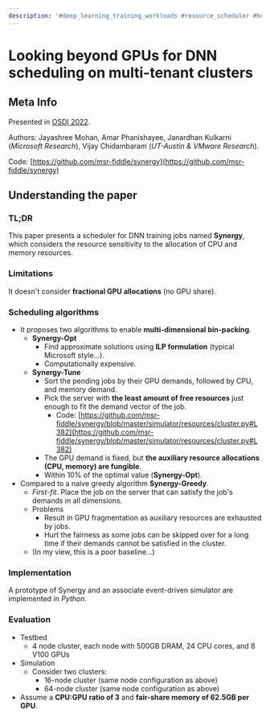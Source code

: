 ```yaml
---
description: '#deep_learning_training_workloads #resource_scheduler #homogeneous_cluster'
---
```


# Looking beyond GPUs for DNN scheduling on multi-tenant clusters

## Meta Info

Presented in [OSDI 2022](https://www.usenix.org/conference/osdi22/presentation/mohan).

Authors: Jayashree Mohan, Amar Phanishayee, Janardhan Kulkarni (_Microsoft Research_), Vijay Chidambaram (_UT-Austin & VMware Research_).

Code: [https://github.com/msr-fiddle/synergy](https://github.com/msr-fiddle/synergy)

## Understanding the paper

### TL;DR

This paper presents a scheduler for DNN training jobs named **Synergy**, which considers the resource sensitivity to the allocation of CPU and memory resources.

### Limitations

It doesn't consider **fractional GPU allocations** (no GPU share).

### Scheduling algorithms

* It proposes two algorithms to enable **multi-dimensional bin-packing**.
  * **Synergy-Opt**
    * Find approximate solutions using **ILP formulation** (typical Microsoft style...).
    * Computationally expensive.
  * **Synergy-Tune**
    * Sort the pending jobs by their GPU demands, followed by CPU, and memory demand.
    * Pick the server with **the least amount of free resources** just enough to fit the demand vector of the job.
      * Code: [https://github.com/msr-fiddle/synergy/blob/master/simulator/resources/cluster.py#L382](https://github.com/msr-fiddle/synergy/blob/master/simulator/resources/cluster.py#L382)
    * The GPU demand is fixed, but **the auxiliary resource allocations (CPU, memory) are fungible**.
    * Within 10% of the optimal value (**Synergy-Opt**).
* Compared to a naive greedy algorithm **Synergy-Greedy**.
  * _First-fit_. Place the job on the server that can satisfy the job's demands in all dimensions.
  * Problems
    * Result in GPU fragmentation as auxiliary resources are exhausted by jobs.
    * Hurt the fairness as some jobs can be skipped over for a long time if their demands cannot be satisfied in the cluster.
  * (In my view, this is a poor baseline...)

### Implementation

A prototype of Synergy and an associate event-driven simulator are implemented in _Python_.

### Evaluation

* Testbed
  * 4 node cluster, each node with 500GB DRAM, 24 CPU cores, and 8 V100 GPUs
* Simulation
  * Consider two clusters:
    * 16-node cluster (same node configuration as above)
    * 64-node cluster (same node configuration as above)
* Assume a **CPU:GPU ratio of 3** and **fair-share memory of 62.5GB per GPU**.
